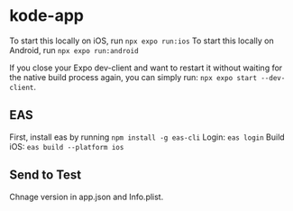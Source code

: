 # kode-app

To start this locally on iOS, run `npx expo run:ios`
To start this locally on Android, run `npx expo run:android`

If you close your Expo dev-client and want to restart it without waiting for the native build process again, you can simply run: `npx expo start --dev-client`. 

## EAS
First, install eas by running `npm install -g eas-cli`
Login: `eas login`
Build iOS: `eas build --platform ios`

## Send to Test
Chnage version in app.json and Info.plist.